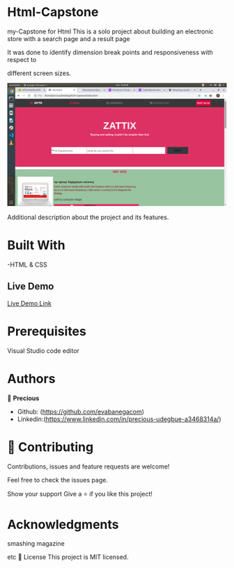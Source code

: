 # Html-Capstone
my-Capstone for Html
This is a solo project about building an electronic store with a search page and a result page

It was done to identify dimension break points and responsiveness with respect to 

different screen sizes.

![screenshot](/images/html-capstone.png)

Additional description about the project and its features.

# Built With

-HTML & CSS

## Live Demo

[Live Demo Link](https://raw.githack.com/evabanegacom/Html-Capstone/store/index.html)

# Prerequisites
Visual Studio code editor

# Authors

👤 **Precious**

- Github: (https://github.com/evabanegacom)
- Linkedin:(https://www.linkedin.com/in/precious-udegbue-a3468314a/)

# 🤝 Contributing
Contributions, issues and feature requests are welcome!

Feel free to check the issues page.

Show your support
Give a ⭐️ if you like this project!

# Acknowledgments

smashing magazine

etc
📝 License
This project is MIT licensed.
